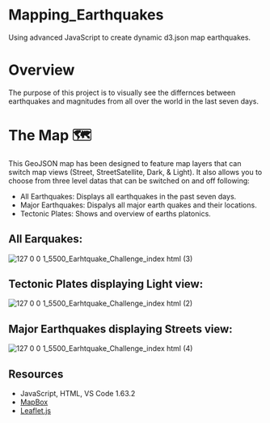 # Mapping_Earthquakes
Using advanced JavaScript to create dynamic d3.json map earthquakes. 

# **Overview**

The purpose of this project is to visually see the differnces between earthquakes and magnitudes from all over the world in the last seven days. 

# **The Map** :world_map:

This GeoJSON map has been designed to feature map layers that can switch map views (Street, StreetSatellite, Dark, & Light). It also allows you to choose from three level datas that can be switched on and off following: 

- All Earthquakes: Displays all earthquakes in the past seven days.
- Major Earthquakes: Dispalys all major earth quakes and their locations.
- Tectonic Plates: Shows and overview of earths platonics. 

## All Earquakes:
![127 0 0 1_5500_Earhtquake_Challenge_index html (3)](https://user-images.githubusercontent.com/91576834/151642947-312689ec-2505-47af-8ca4-9965d6af58f6.png)


## Tectonic Plates displaying Light view:
![127 0 0 1_5500_Earhtquake_Challenge_index html (2)](https://user-images.githubusercontent.com/91576834/151642917-ebf65abc-f9f9-422a-9e66-38086e23642f.png)

## Major Earthquakes displaying Streets view:
![127 0 0 1_5500_Earhtquake_Challenge_index html (4)](https://user-images.githubusercontent.com/91576834/151643008-35170516-3746-4cfe-9810-bbfb1e3dfa8e.png)


## Resources
- JavaScript, HTML, VS Code 1.63.2
- [MapBox](https://www.mapbox.com/blog/adaptive-projections?utm_campaign=email%7Cblast%7Cgljs%7Creimagining-projections-for-the-interactive-maps-era&utm_content=GL+JS+v2.6+with+Adaptive+Projections&utm_medium=email_action&utm_source=customer.io) 
- [Leaflet.js](https://leafletjs.com/) 
